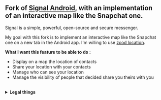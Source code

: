 ## Fork of [Signal Android](https://github.com/signalapp/Signal-Android), with an implementation of an interactive map like the Snapchat one.

Signal is a simple, powerful, open-source and secure messenger.

My goal with this fork is to implement an interactive map like the Snapchat one on a new tab in the Android app.
I'm willing to use [zood location](https://github.com/zood/george).

**What I want this feature to be able to do :**

- Display on a map the location of contacts
- Share your location with your contacts
- Manage who can see your location
- Manage the visibility of people that decided share you theirs with you
<br>
<details>
  <summary><strong>Legal things</strong></summary><br>
  
**Cryptography Notice**

This distribution includes cryptographic software. The country in which you currently reside may have restrictions on the import, possession, use, and/or re-export to another country, of encryption software.
BEFORE using any encryption software, please check your country's laws, regulations and policies concerning the import, possession, or use, and re-export of encryption software, to see if this is permitted.
See <http://www.wassenaar.org/> for more information.

The U.S. Government Department of Commerce, Bureau of Industry and Security (BIS), has classified this software as Export Commodity Control Number (ECCN) 5D002.C.1, which includes information security software using or performing cryptographic functions with asymmetric algorithms.
The form and manner of this distribution makes it eligible for export under the License Exception ENC Technology Software Unrestricted (TSU) exception (see the BIS Export Administration Regulations, Section 740.13) for both object code and source code.

**License**

Copyright 2013-2025 Signal Messenger, LLC

Licensed under the GNU AGPLv3: https://www.gnu.org/licenses/agpl-3.0.html

Google Play and the Google Play logo are trademarks of Google LLC.
</details>
